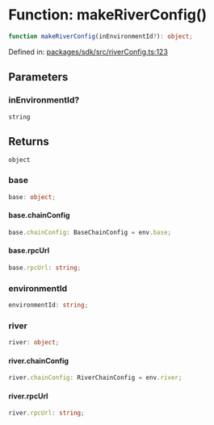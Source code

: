 # Function: makeRiverConfig()

```ts
function makeRiverConfig(inEnvironmentId?): object;
```

Defined in: [packages/sdk/src/riverConfig.ts:123](https://github.com/towns-protocol/towns/blob/0db1fd0ac7258e8db8cedfb6183e8eade8284fa1/packages/sdk/src/riverConfig.ts#L123)

## Parameters

### inEnvironmentId?

`string`

## Returns

`object`

### base

```ts
base: object;
```

#### base.chainConfig

```ts
base.chainConfig: BaseChainConfig = env.base;
```

#### base.rpcUrl

```ts
base.rpcUrl: string;
```

### environmentId

```ts
environmentId: string;
```

### river

```ts
river: object;
```

#### river.chainConfig

```ts
river.chainConfig: RiverChainConfig = env.river;
```

#### river.rpcUrl

```ts
river.rpcUrl: string;
```
